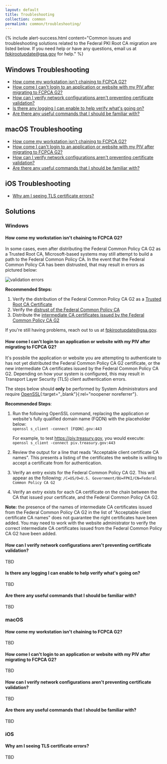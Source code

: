 ```yaml
---
layout: default 
title: Troubleshooting
collection: common
permalink: common/troubleshooting/
---
```


{% include alert-success.html content="Common issues and troubleshooting solutions related to the Federal PKI Root CA migration are listed below.  If you need help or have any questions, email us at fpkirootupdate@gsa.gov for help." %} 
 
## Windows Troubleshooting
- [How come my workstation isn't chaining to FCPCA G2?](#how-come-my-workstation-isnt-chaining-to-fcpca-g2)
- [How come I can't login to an application or website with my PIV after migrating to FCPCA G2?](#how-come-i-cant-login-to-an-application-or-website-with-my-piv-after-migrating-to-fcpca-g2)
- [How can I verify network configurations aren't preventing certificate validation?](#how-can-i-verify-network-configurations-arent-preventing-certificate-validation)
- [Is there any logging I can enable to help verify what's going on?](#is-there-any-logging-i-can-enable-to-help-verify-whats-going-on)
- [Are there any useful commands that I should be familiar with?](#are-there-any-useful-commands-that-i-should-be-familiar-with)

## macOS Troubleshooting
- [How come my workstation isn't chaining to FCPCA G2?](#how-come-my-workstation-isnt-chaining-to-fcpca-g2)
- [How come I can't login to an application or website with my PIV after migrating to FCPCA G2?](#how-come-i-cant-login-to-an-application-or-website-with-my-piv-after-migrating-to-fcpca-g2)
- [How can I verify network configurations aren't preventing certificate validation?](#how-can-i-verify-network-configurations-arent-preventing-certificate-validation)
- [Are there any useful commands that I should be familiar with?](#are-there-any-useful-commands-that-i-should-be-familiar-with)

## iOS Troubleshooting
- [Why am I seeing TLS certificate errors?](#why-am-i-seeing-tls-certificate-errors)


## Solutions

### Windows

#### How come my workstation isn't chaining to FCPCA G2?

In some cases, even after distributing the Federal Common Policy CA G2 as a Trusted Root CA, Microsoft-based systems may still attempt to build a path to the Federal Common Policy CA.  In the event that the Federal Common Policy CA has been distrusted, that may result in errors as pictured below:

![validation errors]({{site.baseurl}}/img/error-distribute-intermediates.png) 

**Recommended Steps:**
1. Verify the distribution of the Federal Common Policy CA G2 as a [Trusted Root CA Certificate]({{site.baseurl}}/common/distribute-os/)
2. Verify the [distrust of the Federal Common Policy CA]({{site.baseurl}}/common/migrate/#distrust-the-fcpca-g1)
3. Distribute the [intermediate CA certificates issued by the Federal Common Policy CA G2]({{site.baseurl}}/common/certificates/#certificates-issued-by-the-federal-common-policy-ca-g2)

If you're still having problems, reach out to us at fpkirootupdate@gsa.gov.



#### How come I can't login to an application or website with my PIV after migrating to FCPCA G2?

It's possbile the application or website you are attempting to authenticate to has not yet distributed the Federal Common Policy CA G2 certificate, or the new intermediate CA certificates issued by the Federal Common Policy CA G2.  Depending on how your system is configured, this may result in Transport Layer Security (TLS) client authentication errors.

The steps below should **only** be performed by System Administrators and require [OpenSSL](https://www.openssl.org/){:target="_blank"}{:rel="noopener noreferrer"}.

**Recommended Steps**:
1. Run the following OpenSSL command, replacing the application or website's fully qualified domain name (FQDN) with the placeholder below:<br>
```openssl s_client -connect [FQDN].gov:443```

     For example, to test https://piv.treasury.gov, you would execute:<br>
     ```openssl s_client -connect piv.treasury.gov:443```
     
2. Review the output for a line that reads "Acceptable client certificate CA names".  This presents a listing of the certificates the website is willing to accept a certificate from for authentication. 

3. Verify an entry exists for the Federal Common Policy CA G2.  This will appear as the following:
     ```/C=US/O=U.S. Government/OU=FPKI/CN=Federal Common Policy CA G2```
     
4. Verify an extry exists for each CA certificate on the chain between the CA that issued your certificate, and the Federal Common Policy CA G2.

**Note:** the presence of the names of intermediate CA certificates issued from the Federal Common Policy CA G2 in the list of "Acceptable client certificate CA names" does not guarantee the right certificates have been added.  You may need to work with the website administrator to verify the correct intermediate CA certificates issued from the Federal Common Policy CA G2 have been added. 

#### How can I verify network configurations aren't preventing certificate validation?

TBD

#### Is there any logging I can enable to help verify what's going on?

TBD

#### Are there any useful commands that I should be familiar with?

TBD


### macOS

#### How come my workstation isn't chaining to FCPCA G2?

TBD

#### How come I can't login to an application or website with my PIV after migrating to FCPCA G2?

TBD

#### How can I verify network configurations aren't preventing certificate validation?

TBD

#### Are there any useful commands that I should be familiar with?

TBD


### iOS

#### Why am I seeing TLS certificate errors?

TBD

